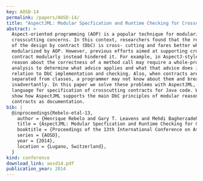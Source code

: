 ```yaml
---
key: AOSD-14
permalink: /papers/AOSD-14/
title: "AspectJML: Modular Specfication and Runtime Checking for Crosscutting Contracts"
abstract: >
  Aspect-oriented programming (AOP) is a popular technique for modularizing
  crosscutting concerns. In this context, researchers found that the realization
  of the design by contract (DbC) is cross- cutting and fares better when
  modularized by AOP. However, previous efforts aimed at supporting crosscutting
  contract modularly instead hindered it. For example, in AspectJ-style, to
  reason about the correctness of a method call may require a whole-program
  analysis to determine what advice applies and what that advice does in
  relation to DbC implementation and checking. Also, when contracts are
  separated from classes, a programmer may not know about them and break them
  inadvertantly. In this paper we solve these problems with AspectJML, a new
  language for specification of crosscutting contracts for Java code. We also
  show how AspectJML supports the main DbC principles of modular reasoning and
  contracts as documentation.
bib: |
  @inproceedings{Rebelo-etal-13,
    author = {Henrique Rebelo and Gary T. Leavens and Mehdi Bagherzadeh and Hridesh Rajan and Ricardo Massa Lima and Daniel Zimmerman and Marcio Cornelio and Thumas Thum},
    title = {AspectJML: Modular Specfication and Runtime Checking for Crosscutting Contracts},
    booktitle = {Proceedings of the 13th International Conference on Aspect-Oriented Software Development},
    series = {AOSD},
    year = {2014},
    location = {Lugano, Switzerland},
  }
kind: conference
download_link: aosd14.pdf
publication_year: 2014
---
```

